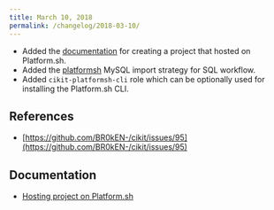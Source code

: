 ```yaml
---
title: March 10, 2018
permalink: /changelog/2018-03-10/
---
```


- Added the [documentation](/documentation/workflow/platformsh/) for creating a project that hosted on Platform.sh.
- Added the [platformsh](/documentation/project/mysql-import-strategies#platformsh) MySQL import strategy for SQL workflow.
- Added `cikit-platformsh-cli` role which can be optionally used for installing the Platform.sh CLI.

## References

- [https://github.com/BR0kEN-/cikit/issues/95](https://github.com/BR0kEN-/cikit/issues/95)

## Documentation

- [Hosting project on Platform.sh](/documentation/workflow/platformsh/)
